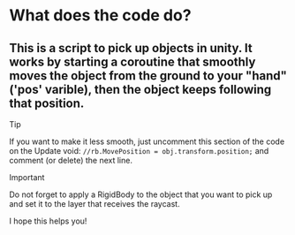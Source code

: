 # What does the code do?
## This is a script to pick up objects in unity. It works by starting a coroutine that smoothly moves the object from the ground to your "hand" ('pos' varible), then the object keeps following that position.

> [!TIP]
> If you want to make it less smooth, just uncomment this section of the code on the Update void: `//rb.MovePosition = obj.transform.position;` and comment (or delete) the next line.

> [!IMPORTANT]
> Do not forget to apply a RigidBody to the object that you want to pick up and set it to the layer that receives the raycast.

I hope this helps you!

